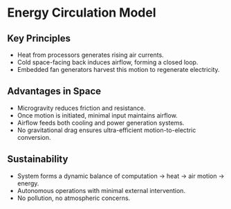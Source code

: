 # Energy Circulation Model

## Key Principles

- Heat from processors generates rising air currents.
- Cold space-facing back induces airflow, forming a closed loop.
- Embedded fan generators harvest this motion to regenerate electricity.

## Advantages in Space

- Microgravity reduces friction and resistance.
- Once motion is initiated, minimal input maintains airflow.
- Airflow feeds both cooling and power generation systems.
- No gravitational drag ensures ultra-efficient motion-to-electric conversion.

## Sustainability

- System forms a dynamic balance of computation → heat → air motion → energy.
- Autonomous operations with minimal external intervention.
- No pollution, no atmospheric concerns.

